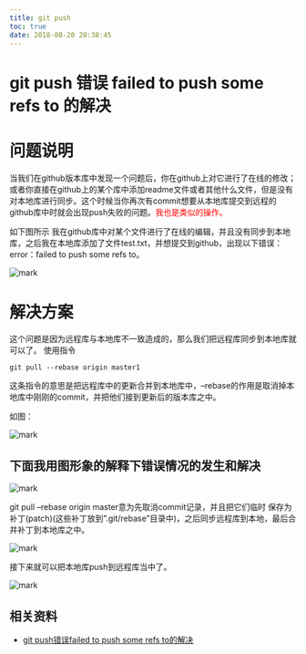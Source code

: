 ```yaml
---
title: git push
toc: true
date: 2018-08-20 20:38:45
---
```

# git push 错误 failed to push some refs to 的解决

# **问题说明**

当我们在github版本库中发现一个问题后，你在github上对它进行了在线的修改；或者你直接在github上的某个库中添加readme文件或者其他什么文件，但是没有对本地库进行同步。这个时候当你再次有commit想要从本地库提交到远程的github库中时就会出现push失败的问题。<span style="color:red;">我也是类似的操作。</span>

如下图所示
我在github库中对某个文件进行了在线的编辑，并且没有同步到本地库，之后我在本地库添加了文件test.txt，并想提交到github，出现以下错误：error：failed to push some refs to。

![mark](http://pacdb2bfr.bkt.clouddn.com/blog/image/180820/g5kDfcAfIk.png?imageslim)


# **解决方案**

这个问题是因为远程库与本地库不一致造成的，那么我们把远程库同步到本地库就可以了。
使用指令

```
git pull --rebase origin master1
```

这条指令的意思是把远程库中的更新合并到本地库中，–rebase的作用是取消掉本地库中刚刚的commit，并把他们接到更新后的版本库之中。

如图：

![mark](http://pacdb2bfr.bkt.clouddn.com/blog/image/180820/jE2CfFC3l0.png?imageslim)


## **下面我用图形象的解释下错误情况的发生和解决**

![mark](http://pacdb2bfr.bkt.clouddn.com/blog/image/180820/1DDc8BhFbA.png?imageslim)


git pull –rebase origin master意为先取消commit记录，并且把它们临时 保存为补丁(patch)(这些补丁放到”.git/rebase”目录中)，之后同步远程库到本地，最后合并补丁到本地库之中。


![mark](http://pacdb2bfr.bkt.clouddn.com/blog/image/180820/Ejl9hIHhIE.png?imageslim)

接下来就可以把本地库push到远程库当中了。


![mark](http://pacdb2bfr.bkt.clouddn.com/blog/image/180820/Jhkli1586m.png?imageslim)





## 相关资料

- [git push错误failed to push some refs to的解决](https://blog.csdn.net/MBuger/article/details/70197532)
